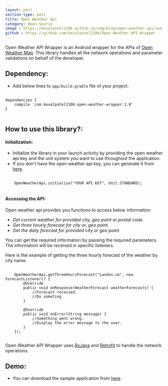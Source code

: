 ```yaml
---
layout: post
section-type: post
title: Open Weather Api
category: Open Source
image : https://kevalpatel2106.github.io/img/blog/open-weather-api/sun.png
github : https://github.com/kevalpatel2106/Open-Weather-API-Wrapper
---
```


Open Weather API Wrapper is an Android wrapper for the APIs of [Open Weather Map](https://openweathermap.org). This library handles all the network operations and parameter validations on behalf of the developer.

## Dependency:
- Add below lines to `app/build.gradle` file of your project.
<pre>
	<code class="java">
dependencies {
    compile 'com.kevalpatel2106:open-weather-wrapper:1.0'
}
</code>
</pre>

## How to use this library?:

#### **Initialization:**

- Initialize the library in your launch activity by providing the open weather api key and the unit system you want to use throughout the application.
- If you don't have the open weather api key, you can generate it from [here](http://openweathermap.org/appid).
<pre>
	<code class="java">
   	OpenWeatherApi.initialize("YOUR API KEY", Unit.STANDARD);
	</code>
</pre>

#### **Accessing the API:**

Open weather api provides you functions to access below information:
- _Get current weather for provided city, geo point or postal code._
- _Get three hourly forecast for city or, geo point._
- _Get the daily forecast for provided city or geo point._

You can get the required information by passing the required parameters. The information will be received in specific listeners.

Here is the example of getting the three hourly forecast of the weather by city name.
<pre>
	<code class="java">
	OpenWeatherApi.getThreeHoursForecast("Landon,uk", new ForecastListener() {
    	@Override
    	public void onResponse(WeatherForecast weatherForecasts) {
        	//Forecast received.
        	//Do someting
    	}

    	@Override
    	public void onError(String message) {
        	//Something went wrong.
        	//Display the error message to the user.
    	}
	});
	</code>
</pre>

Open Weather API Wrapper uses [RxJava](https://github.com/ReactiveX/RxJava) and [Retrofit](https://square.github.io/retrofit/) to handle the network operations.

## Demo:
- You can download the sample application from [here](https://github.com/kevalpatel2106/Open-Weather-API-Wrapper/releases/download/1.0/sample.apk).